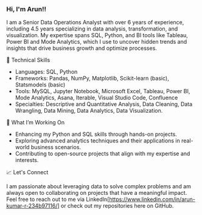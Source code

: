 ### Hi, I'm Arun!!

I am a Senior Data Operations Analyst with over 6 years of experience, including 4.5 years specializing in data analysis, transformation, and visualization. My expertise spans SQL, Python, and BI tools like Tableau, Power BI and Mode Analytics, which I use to uncover hidden trends and insights that drive business growth and optimize processes.

🔧 Technical Skills
- Languages: SQL, Python
- Frameworks: Pandas, NumPy, Matplotlib, Scikit-learn (basic), Statsmodels (basic)
- Tools: MySQL, Jupyter Notebook, Microsoft Excel, Tableau, Power BI, Mode Analytics, Asana, Iterable, Visual Studio Code, Confluence
- Specialties: Descriptive and Quantitative Analysis, Data Cleaning, Data Wrangling, Data Mining, Data Analytics, Data Visualization.

🌟 What I’m Working On
- Enhancing my Python and SQL skills through hands-on projects.
- Exploring advanced analytics techniques and their applications in real-world business scenarios.
- Contributing to open-source projects that align with my expertise and interests.

📈 Let's Connect

I am passionate about leveraging data to solve complex problems and am always open to collaborating on projects that have a meaningful impact. Feel free to reach out to me via LinkedIn[https://www.linkedin.com/in/arun-kumar-r-234b97116/] or check out my repositories here on GitHub.
